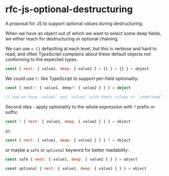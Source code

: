 # rfc-js-optional-destructuring
A proposal for JS to support optional values during destructuring.

When we have an object out of which we want to select some deep fields,
we either reach for destructuring or optional chaining.

We can use `= {}` defaulting at each level, but this is verbose and hard to read, and often TypeScript complains about these default objects not conforming to the expected types.

```js
const { nest: { value1, deep: { value2 } = {} } = {} } = object
```

We could use `?:` like TypeScript to support per-field optionality:

```ts
const { nest?: { value1, deep?: { value2 } } } = object

// now we have `value1` and `value2` with their values or `undefined`.
```

Second idea - apply optionality to the whole expression with `?` prefix or suffix:

```js
const ? { nest: { value1, deep: { value2 } } } = object
```

or:

```js
const { nest: { value1, deep: { value2 } } } ? = object
```

or maybe a `safe` or `optional` keyword for better readability:

```js
const safe { nest: { value1, deep: { value2 } } } = object
```

```js
const optional { nest: { value1, deep: { value2 } } } = object
```
